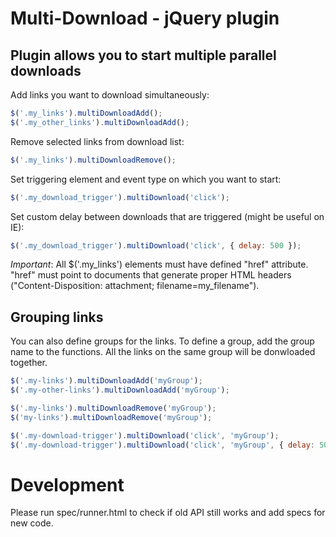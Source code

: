 Multi-Download - jQuery plugin
==============================

Plugin allows you to start multiple parallel downloads
------------------------------------------------------

Add links you want to download simultaneously:

```javascript
$('.my_links').multiDownloadAdd();
$('.my_other_links').multiDownloadAdd();
```

Remove selected links from download list:

```javascript
$('.my_links').multiDownloadRemove();
```

Set triggering element and event type on which you want to start:

``` javascript
$('.my_download_trigger').multiDownload('click');
```

Set custom delay between downloads that are triggered (might be useful on IE):

``` javascript
$('.my_download_trigger').multiDownload('click', { delay: 500 });
```

_Important_: All $('.my_links') elements must have defined "href" attribute.
"href" must point to documents that generate proper HTML headers ("Content-Disposition: attachment; filename=my_filename").


Grouping links
--------------

You can also define groups for the links.
To define a group, add the group name to the functions. All the links on the same group will be donwloaded together.

```javascript
$('.my-links').multiDownloadAdd('myGroup');
$('.my-other-links').multiDownloadAdd('myGroup');

$('.my-links').multiDownloadRemove('myGroup');
$('my-links').multiDownloadRemove('myGroup');

$('.my-download-trigger').multiDownload('click', 'myGroup');
$('.my-download-trigger').multiDownload('click', 'myGroup', { delay: 500 });
```


Development
===========

Please run spec/runner.html to check if old API still works and add specs for new code.

